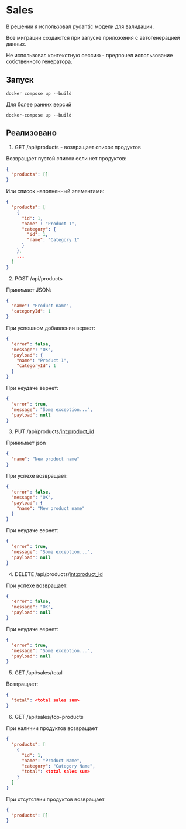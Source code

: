 # Sales

В решении я использовал pydantic модели для валидации.

Все миграции создаются при запуске приложения с автогенерацией данных.

Не использовал контекстную сессию - предпочел использование собственного генератора.

## Запуск

```shell
docker compose up --build
```

Для более ранних версий

```shell
docker-compose up --build
```

## Реализовано

1) GET /api/products - возвращает список продуктов

Возвращает пустой список если нет продуктов:
```json
{
  "products": []
}
```
Или список наполненный элементами:
```json
{
  "products": [
    {
      "id": 1,
      "name" : "Product 1",
      "category": {
        "id": 1,
        "name": "Category 1"
      }
    },
    ...
  ]
}
```

2) POST /api/products

Принимает JSON:
```json
{
  "name": "Product name",
  "categoryId": 1
}
```

При успешном добавлении вернет:
```json
{
  "error": false,
  "message": "OK",
  "payload": {
    "name": "Product 1",
    "categoryId": 1
  }
}
```

При неудаче вернет:
```json
{
  "error": true,
  "message": "Some exception...",
  "payload": null
}
```

3) PUT /api/products/<int:product_id>

Принимает json
```json
{
  "name": "New product name"
}
```

При успехе возвращает:
```json
{
  "error": false,
  "message": "OK",
  "payload": {
    "name": "New product name"
  }
}
```

При неудаче вернет:
```json
{
  "error": true,
  "message": "Some exception...",
  "payload": null
}
```

4) DELETE /api/products/<int:product_id>

При успехе возвращает:
```json
{
  "error": false,
  "message": "OK",
  "payload": null
}
```

При неудаче вернет:
```json
{
  "error": true,
  "message": "Some exception...",
  "payload": null
}
```

5) GET /api/sales/total

Возвращает:
```json
{
  "total": <total sales sum>
}
```

6) GET /api/sales/top-products

При наличии продуктов возвращает
```json
{
  "products": [
    {
      "id": 1,
      "name": "Product Name",
      "category": "Category Name",
      "total": <total sales sum>
    }
  ]
}
```

При отсутствии продуктов возвращает
```json
{
  "products": []
}
```